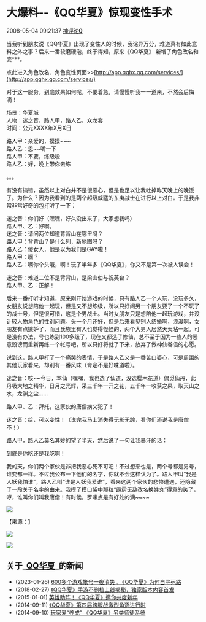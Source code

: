 # 大爆料--《QQ华夏》惊现变性手术

2008-05-04 09:21:37 [神评论**0**](#1639138_1_10009)

当我听到朋友说《QQ华夏》出现了变性人的时候，我诧异万分，难道真有如此意料之外之事？后来一番软磨硬泡，终于得知，原来《QQ华夏》 新增了角色改名和变\*\*\*。

点此进入角色改名、角色变性页面>>[http://app.qqhx.qq.com/services/](http://app.qqhx.qq.com/services/)

对于这一服务，到底效果如何呢，不要着急，请慢慢听我一一道来，不然会后悔滴！

场景：华夏城    
人物：迷之音，路人甲，路人乙，众龙套    
时间：公元XXXX年X月X日    

路人甲：亲爱的，摸摸~~~    
路人乙：恩~~嘴一下    
路人甲：不要，练级啦    
路人乙：好，晚上带你去练

。。。

有没有搞错，虽然以上对白并不是很恶心，但是也足以让我吐掉昨天晚上的晚饭了。为什么？因为我看到的是两个超级威猛的东夷战士在进行以上对白。于是我非常非常好奇的包打听了一下：

迷之音：你们好（嘿嘿，好久没出来了，大家想我吗）    
路人甲、乙：好啊。    
迷之音：请问两位知道背背山在哪里吗？    
路人甲：背背山？是什么列，新地图吗？    
路人乙：傻女人，他是以为我们是GAY啦！     
路人甲：啊？    
路人乙：啊你个头哦，啊！玩了半年多《QQ华夏》，你又不是第一次被人误会！

迷之音：难道二位不是背背山，是梁山伯与祝英台？    
路人甲、乙：正解！

后来一番打听才知道，原来刚开始游戏的时候，只有路人乙一个人玩，没玩多久，女朋友说想陪他一起玩，但是又不想练级，所以只好问另一个朋友要了一个不玩了的战士号，但是很可惜，这是个男战士。当时女朋友只是想陪他一起玩游戏，并没计较人物角色的性别问题。头一个月还好，但是后来看见别人结婚啊，浪漫啊，女朋友有点嫉妒了，而且氏族里有人也觉得怪怪的，两个大男人居然天天粘一起。可是没有办法，号也练到100多级了，现在又都选了修仙，总不至于因为一些人的恶意毁谤而重新再练一个帐号吧，所以只好将就了下来，放弃了做神仙眷侣的心愿。

说到这，路人甲打了一个痛哭的表情，于是路人乙又是一番苦口婆心，可是周围的其他玩家看来，却别有一番风味（肯定不是好味道啦）。

迷之音：咳~~今日，本仙（嘿嘿，我也选了仙道，没选樱木花道）偶觅仙丹，此丹吸大地之精华，日月之光辉，采三千年一开之花，五千年一收获之果，取天山之水，龙渊之尘......

路人甲、乙：拜托，这家伙的唐僧病又犯了！

迷之音：给，可以变性！（说完我马上消失得无影无踪，看你们还说我是唐僧不！）

路人甲，路人乙莫名其妙的望了半天，然后说了一句让我暴汗的话：

到底是你吃还是我吃啊！

我的天，你们两个家伙是非把我恶心死不可吧！不过想来也是，两个号都是男号，谁变都一样。不过我公布一下他们的名字，你就不会这样认为了。路人甲叫“我是人妖我怕谁”，路人乙叫“谁是人妖我爱谁”，看来这两个家伙的悲惨遭遇，还隐藏了一段关于名字的由来。我摸了摸口袋中那粒“霹雳无敌改名换姓丸”得意的笑了，哼，谁叫你们叫我唐僧！有时候，罗嗦点是有好处的滴~~~~

[![](//ue.17173cdn.com/a/news/final/2014/img/eye02.gif)](https://news.17173.com/)  

【来源：】

![](//i.17173cdn.com/2fhnvk/YWxqaGBf/cms3/zsdtHSbsgjscxvb.png)

![](//i.17173cdn.com/2fhnvk/YWxqaGBf/cms3/hxruFgbsgjscxvl.png)

## 关于_[QQ华夏](http://news.17173.com/tag/QQ华夏)_的新闻

-   (2023-01-26) [600多个游戏帐号一夜消失 , 《QQ华夏》为何自寻死路](http://news.17173.com/content/01262023/000012896.shtml "600多个游戏帐号一夜消失 , 《QQ华夏》为何自寻死路")
-   (2018-02-27) [《QQ华夏》手游不删档上线揭秘，独家版本内容首发](http://news.17173.com/content/02272018/093532718.shtml "《QQ华夏》手游不删档上线揭秘，独家版本内容首发")
-   (2015-01-01) [英雄助阵！《QQ华夏》邀你共度新年](http://news.17173.com/content/2015-01-01/20150101002418464.shtml "英雄助阵！《QQ华夏》邀你共度新年")
-   (2014-09-11) [《QQ华夏》第四届跨服战激烈角逐进行时](http://news.17173.com/content/2014-09-11/20140911162546444.shtml "《QQ华夏》第四届跨服战激烈角逐进行时")
-   (2014-09-10) [玩家爱“养成” 《QQ华夏》另类师徒系统](http://news.17173.com/content/2014-09-10/20140910171835162_1.shtml "玩家爱“养成” 《QQ华夏》另类师徒系统")